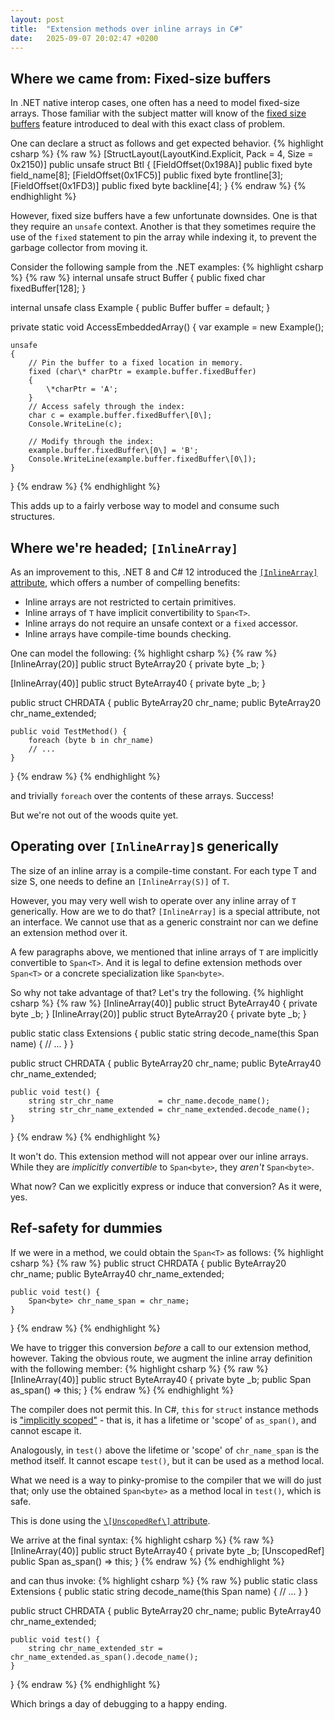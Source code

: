 ```yaml
---
layout: post
title:  "Extension methods over inline arrays in C#"
date:   2025-09-07 20:02:47 +0200
---
```

## Where we came from: Fixed-size buffers
In .NET native interop cases, one often has a need to model
fixed-size arrays. Those familiar with the subject matter will know
of the [fixed size buffers](https://github.com/dotnet/csharpstandard/blob/draft-v8/standard/unsafe-code.md#238-fixed-size-buffers) 
feature introduced to deal with this exact class of problem.

One can declare a struct as follows and get expected behavior.
{% highlight csharp %}
{% raw %}
\[StructLayout(LayoutKind.Explicit, Pack = 4, Size = 0x2150)\]
public unsafe struct Btl {
    \[FieldOffset(0x198A)\] public fixed byte field_name\[8\];
    \[FieldOffset(0x1FC5)\] public fixed byte frontline\[3\];
    \[FieldOffset(0x1FD3)\] public fixed byte backline\[4\];
}
{% endraw %}
{% endhighlight %}

However, fixed size buffers have a few unfortunate downsides. One
is that they require an `unsafe` context. Another is that they sometimes
require the use of the `fixed` statement to pin the array while
indexing it, to prevent the garbage collector from moving it.

Consider the following sample from the .NET examples:
{% highlight csharp %}
{% raw %}
internal unsafe struct Buffer
{
    public fixed char fixedBuffer\[128\];
}

internal unsafe class Example
{
    public Buffer buffer = default;
}

private static void AccessEmbeddedArray()
{
    var example = new Example();

    unsafe
    {
        // Pin the buffer to a fixed location in memory.
        fixed (char\* charPtr = example.buffer.fixedBuffer)
        {
            \*charPtr = 'A';
        }
        // Access safely through the index:
        char c = example.buffer.fixedBuffer\[0\];
        Console.WriteLine(c);

        // Modify through the index:
        example.buffer.fixedBuffer\[0\] = 'B';
        Console.WriteLine(example.buffer.fixedBuffer\[0\]);
    }
}
{% endraw %}
{% endhighlight %}

This adds up to a fairly verbose way to model and consume such structures.

## Where we're headed; `[InlineArray]`
As an improvement to this, .NET 8 and C# 12 introduced the
[`[InlineArray]` attribute](https://learn.microsoft.com/en-us/dotnet/csharp/language-reference/proposals/csharp-12.0/inline-arrays),
which offers a number of compelling benefits:
- Inline arrays are not restricted to certain primitives.
- Inline arrays of `T` have implicit convertibility to `Span<T>`.
- Inline arrays do not require an unsafe context or a `fixed` accessor.
- Inline arrays have compile-time bounds checking.

One can model the following:
{% highlight csharp %}
{% raw %}
\[InlineArray(20)\]
public struct ByteArray20 {
    private byte _b;
}

\[InlineArray(40)\]
public struct ByteArray40 {
    private byte _b;
}

public struct CHRDATA {
    public ByteArray20 chr_name;
    public ByteArray20 chr_name_extended;
    
    public void TestMethod() {
        foreach (byte b in chr_name) 
        // ...
    }
}
{% endraw %}
{% endhighlight %}

and trivially `foreach` over the contents of these arrays. Success!

But we're not out of the woods quite yet.

## Operating over `[InlineArray]`s generically
The size of an inline array is a compile-time constant. For each
type T and size S, one needs to define an `[InlineArray(S)]` of `T`.

However, you may very well wish to operate over any inline array of `T`
generically. How are we to do that? `[InlineArray]` is a special
attribute, not an interface. We cannot use that as a generic constraint
nor can we define an extension method over it.

A few paragraphs above, we mentioned that inline arrays of `T` are 
implicitly convertible to `Span<T>`. And it is legal to define
extension methods over `Span<T>` or a concrete specialization like `Span<byte>`.

So why not take advantage of that? Let's try the following.
{% highlight csharp %}
{% raw %}
[InlineArray(40)]
public struct ByteArray40 {
    private byte _b;
}
[InlineArray(20)]
public struct ByteArray20 {
    private byte _b;
}

public static class Extensions {
    public static string decode_name(this Span<byte> name) {
        // ...
    }
}

public struct CHRDATA {
    public ByteArray20 chr_name;
    public ByteArray40 chr_name_extended;

    public void test() {
        string str_chr_name          = chr_name.decode_name();
        string str_chr_name_extended = chr_name_extended.decode_name(); 
    }
}
{% endraw %}
{% endhighlight %}

It won't do. This extension method will not appear over our inline arrays.
While they are _implicitly convertible_ to `Span<byte>`, they _aren't_ `Span<byte>`.

What now? Can we explicitly express or induce that conversion? As it were, yes.

## Ref-safety for dummies
If we were in a method, we could obtain the `Span<T>` as follows:
{% highlight csharp %}
{% raw %}
public struct CHRDATA {
    public ByteArray20 chr_name;
    public ByteArray40 chr_name_extended;

    public void test() {
        Span<byte> chr_name_span = chr_name;
    }
}
{% endraw %}
{% endhighlight %}

We have to trigger this conversion _before_ a call to our extension method, however.
Taking the obvious route, we augment the inline array definition with the following member:
{% highlight csharp %}
{% raw %}
[InlineArray(40)]
public struct ByteArray40 {
    private byte _b;
    public Span<byte> as_span() => this;
}
{% endraw %}
{% endhighlight %}

The compiler does not permit this. In C#, `this` for `struct` instance methods 
is ["implicitly scoped"](https://learn.microsoft.com/en-us/dotnet/api/system.diagnostics.codeanalysis.unscopedrefattribute?view=net-9.0#remarks) -
that is, it has a lifetime or 'scope' of `as_span()`, and cannot escape it.

Analogously, in `test()` above the lifetime or 'scope' of `chr_name_span`
is the method itself. It cannot escape `test()`, but it can be used as a method local.

What we need is a way to pinky-promise to the compiler that we will do just that;
only use the obtained `Span<byte>` as a method local in `test()`, which is safe.

This is done using the [`\[UnscopedRef\]` attribute](https://learn.microsoft.com/en-us/dotnet/api/system.diagnostics.codeanalysis.unscopedrefattribute?view=net-9.0).

We arrive at the final syntax:
{% highlight csharp %}
{% raw %}
[InlineArray(40)]
public struct ByteArray40 {
    private byte _b;
    \[UnscopedRef\] public Span<byte> as_span() => this;
}
{% endraw %}
{% endhighlight %}

and can thus invoke:
{% highlight csharp %}
{% raw %}
public static class Extensions {
    public static string decode_name(this Span<byte> name) {
        // ...
    }
}

public struct CHRDATA {
    public ByteArray20 chr_name;
    public ByteArray40 chr_name_extended;

    public void test() {
        string chr_name_extended_str = chr_name_extended.as_span().decode_name(); 
    }
}
{% endraw %}
{% endhighlight %}

Which brings a day of debugging to a happy ending.
